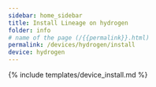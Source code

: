 ```yaml
---
sidebar: home_sidebar
title: Install Lineage on hydrogen
folder: info
# name of the page (/{{permalink}}.html)
permalink: /devices/hydrogen/install
device: hydrogen
---
```

{% include templates/device_install.md %}
